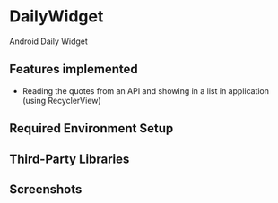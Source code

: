 # DailyWidget
Android Daily Widget

## Features implemented
* Reading the quotes from an API and showing in a list in application (using RecyclerView)

## Required Environment Setup

## Third-Party Libraries

## Screenshots
